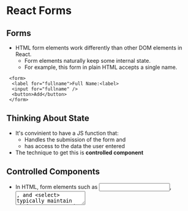 # React Forms

## Forms

- HTML form elements work differently than other DOM elements in React.
  - Form elements naturally keep some internal state.
  - For example, this form in plain HTML accepts a single name.
```
 <form>
  <label for="fullname">Full Name:<label>
  <input for="fullname" />
  <button>Add</button>
 </form>
```

## Thinking About State

- It's convinient to have a JS function that:
  - Handles the submission of the form and 
  - has access to the data the user entered
- The technique to get this is **controlled component**

## Controlled Components

  - In HTML, form elements such as <input>, <textarea>, and <select> typically maintain their own state and update it based on use input.
  - React mutable state is kept in the state of components, and only updated with setState.
  
## One Source of Truth

- We make the React state be the "single source of truth"
- React controls:
  - What is shown (the value of the component).
  - What happens when the user types (this gets kept in state).
- Input elements controlled in this way are called "controlled components".
